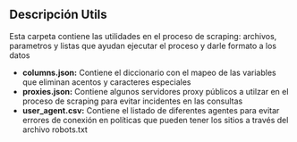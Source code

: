 ## Descripción Utils

Esta carpeta contiene las utilidades en el proceso de scraping: archivos, parametros y listas que ayudan ejecutar el proceso y darle formato a los datos
- **columns.json:** Contiene el diccionario con el mapeo de las variables que eliminan acentos y caracteres especiales
- **proxies.json:** Contiene algunos servidores proxy públicos a utilzar en el proceso de scraping para evitar incidentes en las consultas
- **user_agent.csv:** Contiene el listado de diferentes agentes para evitar errores de conexión en políticas que pueden tener los sitios a través del archivo robots.txt
